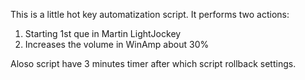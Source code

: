 This is a little hot key automatization script. 
It performs two actions: 
1) Starting 1st que in Martin LightJockey
2) Increases the volume in WinAmp about 30%

Aloso script have 3 minutes timer after which script rollback settings.
